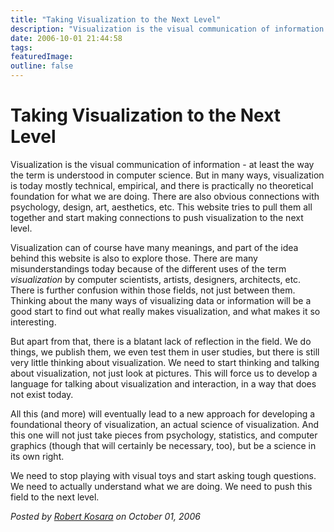 ```yaml
---
title: "Taking Visualization to the Next Level"
description: "Visualization is the visual communication of information - at least the way the term is understood in computer science. But in many ways, visualization is today mostly technical, empirical, and there is practically no theoretical foundation for what we are doing. There are also obvious connections with psychology, design, art, aesthetics, etc. This website tries to pull them all together and start making connections to push visualization to the next level."
date: 2006-10-01 21:44:58
tags: 
featuredImage:
outline: false
---
```


# Taking Visualization to the Next Level

Visualization is the visual communication of information - at least the way the term is understood in computer science. But in many ways, visualization is today mostly technical, empirical, and there is practically no theoretical foundation for what we are doing. There are also obvious connections with psychology, design, art, aesthetics, etc. This website tries to pull them all together and start making connections to push visualization to the next level.

Visualization can of course have many meanings, and part of the idea behind this website is also to explore those. There are many misunderstandings today because of the different uses of the term <em>visualization</em> by computer scientists, artists, designers, architects, etc. There is further confusion within those fields, not just between them. Thinking about the many ways of visualizing data or information will be a good start to find out what really makes visualization, and what makes it so interesting.

But apart from that, there is a blatant lack of reflection in the field. We do things, we publish them, we even test them in user studies, but there is still very little thinking about visualization. We need to start thinking and talking about visualization, not just look at pictures. This will force us to develop a language for talking about visualization and interaction, in a way that does not exist today.

All this (and more) will eventually lead to a new approach for developing a foundational theory of visualization, an actual science of visualization. And this one will not just take pieces from psychology, statistics, and computer graphics (though that will certainly be necessary, too), but be a science in its own right.

We need to stop playing with visual toys and start asking tough questions. We need to actually understand what we are doing. We need to push this field to the next level.


_Posted by <a href="/about">Robert Kosara</a> on October 01, 2006_


